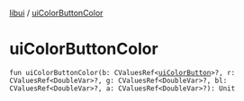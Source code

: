 [libui](index.md) / [uiColorButtonColor](./ui-color-button-color.md)

# uiColorButtonColor

`fun uiColorButtonColor(b: CValuesRef<`[`uiColorButton`](ui-color-button.md)`>?, r: CValuesRef<DoubleVar>?, g: CValuesRef<DoubleVar>?, bl: CValuesRef<DoubleVar>?, a: CValuesRef<DoubleVar>?): Unit`